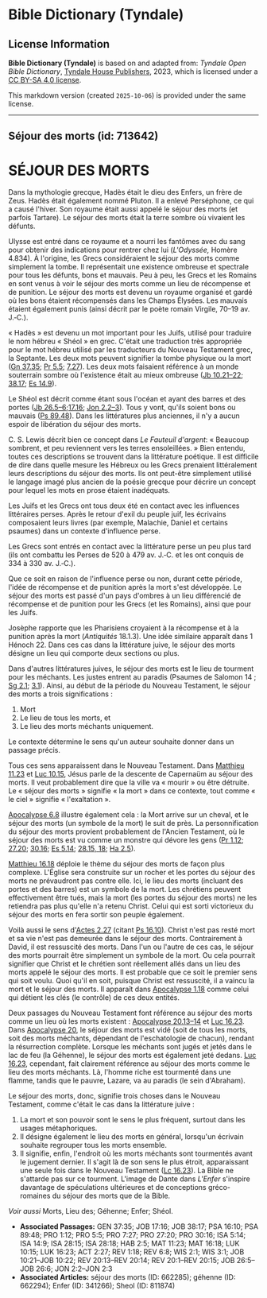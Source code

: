 # Bible Dictionary (Tyndale)

## License Information

**Bible Dictionary (Tyndale)** is based on and adapted from: _Tyndale Open Bible Dictionary_, [Tyndale House Publishers](https://tyndaleopenresources.com/), 2023, which is licensed under a [CC BY-SA 4.0 license](https://creativecommons.org/licenses/by-sa/4.0/legalcode.en).

This markdown version (created `2025-10-06`) is provided under the same license.



--------------------------------

## Séjour des morts (id: 713642)

SÉJOUR DES MORTS
================

Dans la mythologie grecque, Hadès était le dieu des Enfers, un frère de Zeus. Hadès était également nommé Pluton. Il a enlevé Perséphone, ce qui a causé l'hiver. Son royaume était aussi appelé le séjour des morts (et parfois Tartare). Le séjour des morts était la terre sombre où vivaient les défunts.

Ulysse est entré dans ce royaume et a nourri les fantômes avec du sang pour obtenir des indications pour rentrer chez lui (*L'Odyssée,* Homère 4\.834\). À l'origine, les Grecs considéraient le séjour des morts comme simplement la tombe. Il représentait une existence ombreuse et spectrale pour tous les défunts, bons et mauvais. Peu à peu, les Grecs et les Romains en sont venus à voir le séjour des morts comme un lieu de récompense et de punition. Le séjour des morts est devenu un royaume organisé et gardé où les bons étaient récompensés dans les Champs Élysées. Les mauvais étaient également punis (ainsi décrit par le poète romain Virgile, 70–19 av. J.‑C.).

« Hadès » est devenu un mot important pour les Juifs, utilisé pour traduire le nom hébreu « Shéol » en grec. C'était une traduction très appropriée pour le mot hébreu utilisé par les traducteurs du Nouveau Testament grec, la Septante. Les deux mots peuvent signifier la tombe physique ou la mort ([Gn 37\.35](https://ref.ly/Gen37:35); [Pr 5\.5](https://ref.ly/Prov5:5); [7\.27](https://ref.ly/Prov7:27)). Les deux mots faisaient référence à un monde souterrain sombre où l'existence était au mieux ombreuse ([Jb 10\.21–22](https://ref.ly/Job10:21-Job10:22); [38\.17](https://ref.ly/Job38:17); [Es 14\.9](https://ref.ly/Isa14:9)).

Le Shéol est décrit comme étant sous l'océan et ayant des barres et des portes ([Jb 26\.5–6](https://ref.ly/Job26:5-Job26:6);[17\.16](https://ref.ly/Job17:16); [Jon 2\.2–3](https://ref.ly/Jonah2:2-Jonah2:3)). Tous y vont, qu'ils soient bons ou mauvais ([Ps 89\.48](https://ref.ly/Ps89:48)). Dans les littératures plus anciennes, il n'y a aucun espoir de libération du séjour des morts.

C. S. Lewis décrit bien ce concept dans *Le Fauteuil d'argent*: « Beaucoup sombrent, et peu reviennent vers les terres ensoleillées. » Bien entendu, toutes ces descriptions se trouvent dans la littérature poétique. Il est difficile de dire dans quelle mesure les Hébreux ou les Grecs prenaient littéralement leurs descriptions du séjour des morts. Ils ont peut\-être simplement utilisé le langage imagé plus ancien de la poésie grecque pour décrire un concept pour lequel les mots en prose étaient inadéquats.

Les Juifs et les Grecs ont tous deux été en contact avec les influences littéraires perses. Après le retour d'exil du peuple juif, les écrivains composaient leurs livres (par exemple, Malachie, Daniel et certains psaumes) dans un contexte d'influence perse.

Les Grecs sont entrés en contact avec la littérature perse un peu plus tard (ils ont combattu les Perses de 520 à 479 av. J.‑C. et les ont conquis de 334 à 330 av. J.‑C.).

Que ce soit en raison de l'influence perse ou non, durant cette période, l'idée de récompense et de punition après la mort s'est développée. Le séjour des morts est passé d'un pays d'ombres à un lieu différencié de récompense et de punition pour les Grecs (et les Romains), ainsi que pour les Juifs.

Josèphe rapporte que les Pharisiens croyaient à la récompense et à la punition après la mort (*Antiquités* 18\.1\.3\). Une idée similaire apparaît dans 1 Hénoch 22\. Dans ces cas dans la littérature juive, le séjour des morts désigne un lieu qui comporte deux sections ou plus.

Dans d'autres littératures juives, le séjour des morts est le lieu de tourment pour les méchants. Les justes entrent au paradis (Psaumes de Salomon 14 ; [Sg 2\.1](https://ref.ly/Wis2:1); [3\.1](https://ref.ly/Wis3:1)). Ainsi, au début de la période du Nouveau Testament, le séjour des morts a trois significations :

1. Mort
2. Le lieu de tous les morts, et
3. Le lieu des morts méchants uniquement.

Le contexte détermine le sens qu'un auteur souhaite donner dans un passage précis.

Tous ces sens apparaissent dans le Nouveau Testament. Dans [Matthieu 11\.23](https://ref.ly/Matt11:23) et [Luc 10\.15](https://ref.ly/Luke10:15), Jésus parle de la descente de Capernaüm au séjour des morts. Il veut probablement dire que la ville va « mourir » ou être détruite. Le « séjour des morts » signifie « la mort » dans ce contexte, tout comme « le ciel » signifie « l'exaltation ».

[Apocalypse 6\.8](https://ref.ly/Rev6:8) illustre également cela : la Mort arrive sur un cheval, et le séjour des morts (un symbole de la mort) le suit de près. La personnification du séjour des morts provient probablement de l'Ancien Testament, où le séjour des morts est vu comme un monstre qui dévore les gens ([Pr 1\.12](https://ref.ly/Prov1:12); [27\.20](https://ref.ly/Prov27:20); [30\.16](https://ref.ly/Prov30:16); [Es 5\.14](https://ref.ly/Isa5:14); [28\.15, 18](https://ref.ly/Isa28:15,Isa28:18); [Ha 2\.5](https://ref.ly/Hab2:5)).

[Matthieu 16\.18](https://ref.ly/Matt16:18) déploie le thème du séjour des morts de façon plus complexe. L'Église sera construite sur un rocher et les portes du séjour des morts ne prévaudront pas contre elle. Ici, le lieu des morts (incluant des portes et des barres) est un symbole de la mort. Les chrétiens peuvent effectivement être tués, mais la mort (les portes du séjour des morts) ne les retiendra pas plus qu'elle n'a retenu Christ. Celui qui est sorti victorieux du séjour des morts en fera sortir son peuple également.

Voilà aussi le sens d'[Actes 2\.27](https://ref.ly/Acts2:27) (citant [Ps 16\.10](https://ref.ly/Ps16:10)). Christ n'est pas resté mort et sa vie n'est pas demeurée dans le séjour des morts. Contrairement à David, il est ressuscité des morts. Dans l'un ou l'autre de ces cas, le séjour des morts pourrait être simplement un symbole de la mort. Ou cela pourrait signifier que Christ et le chrétien sont réellement allés dans un lieu des morts appelé le séjour des morts. Il est probable que ce soit le premier sens qui soit voulu. Quoi qu'il en soit, puisque Christ est ressuscité, il a vaincu la mort et le séjour des morts. Il apparaît dans [Apocalypse 1\.18](https://ref.ly/Rev1:18) comme celui qui détient les clés (le contrôle) de ces deux entités.

Deux passages du Nouveau Testament font référence au séjour des morts comme un lieu où les morts existent : [Apocalypse 20\.13–14](https://ref.ly/Rev20:13-Rev20:14) et [Luc 16\.23](https://ref.ly/Luke16:23). Dans [Apocalypse 20](https://ref.ly/Rev20:1-Rev20:15), le séjour des morts est vidé (soit de tous les morts, soit des morts méchants, dépendant de l'eschatologie de chacun), rendant la résurrection complète. Lorsque les méchants sont jugés et jetés dans le lac de feu (la Géhenne), le séjour des morts est également jeté dedans. [Luc 16\.23](https://ref.ly/Luke16:23), cependant, fait clairement référence au séjour des morts comme le lieu des morts méchants. Là, l'homme riche est tourmenté dans une flamme, tandis que le pauvre, Lazare, va au paradis (le sein d'Abraham).

Le séjour des morts, donc, signifie trois choses dans le Nouveau Testament, comme c'était le cas dans la littérature juive :

1. La mort et son pouvoir sont le sens le plus fréquent, surtout dans les usages métaphoriques.
2. Il désigne également le lieu des morts en général, lorsqu'un écrivain souhaite regrouper tous les morts ensemble.
3. Il signifie, enfin, l'endroit où les morts méchants sont tourmentés avant le jugement dernier. Il s'agit là de son sens le plus étroit, apparaissant une seule fois dans le Nouveau Testament ([Lc 16\.23](https://ref.ly/Luke16:23)). La Bible ne s'attarde pas sur ce tourment. L'image de Dante dans *L'Enfer* s'inspire davantage de spéculations ultérieures et de conceptions gréco\-romaines du séjour des morts que de la Bible.

*Voir aussi* Morts, Lieu des; Géhenne; Enfer; Shéol.

* **Associated Passages:** GEN 37:35; JOB 17:16; JOB 38:17; PSA 16:10; PSA 89:48; PRO 1:12; PRO 5:5; PRO 7:27; PRO 27:20; PRO 30:16; ISA 5:14; ISA 14:9; ISA 28:15; ISA 28:18; HAB 2:5; MAT 11:23; MAT 16:18; LUK 10:15; LUK 16:23; ACT 2:27; REV 1:18; REV 6:8; WIS 2:1; WIS 3:1; JOB 10:21–JOB 10:22; REV 20:13–REV 20:14; REV 20:1–REV 20:15; JOB 26:5–JOB 26:6; JON 2:2–JON 2:3
* **Associated Articles:** séjour des morts (ID: 662285); géhenne (ID: 662294); Enfer (ID: 341266); Sheol (ID: 811874)

